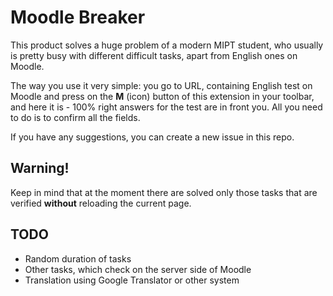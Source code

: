 # Moodle Breaker

This product solves a huge problem of a modern MIPT student, who usually is pretty busy with different difficult tasks, apart from English ones on Moodle.

The way you use it very simple: you go to URL, containing English test on Moodle and press on the **M** (icon) button of this extension in your toolbar, and here it is - 100% right answers for the test are in front you. All you need to do is to confirm all the fields.

If you have any suggestions, you can create a new issue in this repo.

## Warning!

Keep in mind that at the moment there are solved only those tasks that are verified **without** reloading the current page.

## TODO

* Random duration of tasks
* Other tasks, which check on the server side of Moodle
* Translation using Google Translator or other system
